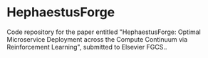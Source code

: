# HephaestusForge

Code repository for the paper entitled 
"HephaestusForge: Optimal Microservice Deployment across
the Compute Continuum via Reinforcement Learning", submitted to Elsevier FGCS..
